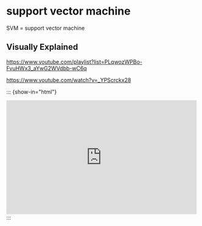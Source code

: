 # support vector machine

SVM = support vector machine

## Visually Explained

https://www.youtube.com/playlist?list=PLqwozWPBo-FvuHWx3_aYwG2WVdbb-wC6q

https://www.youtube.com/watch?v=_YPScrckx28

::: {show-in="html"}
<iframe width=500 height=300 frameborder="0" allowfullscreen src="https://www.youtube.com/embed/_YPScrckx28"></iframe>
:::
